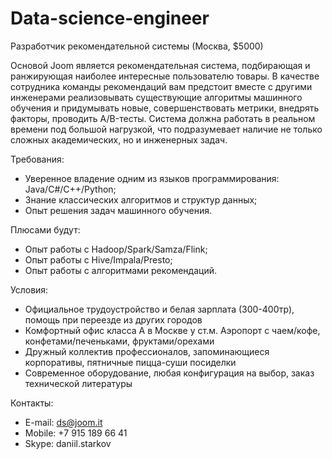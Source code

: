 # Data-science-engineer
Разработчик рекомендательной системы (Москва, $5000)

Основой Joom является рекомендательная система, подбирающая и ранжирующая наиболее интересные пользователю товары. В качестве сотрудника команды рекомендаций вам предстоит вместе с другими инженерами реализовывать существующие алгоритмы машинного обучения и придумывать новые, совершенствовать метрики, внедрять факторы, проводить A/B-тесты. Система должна работать в реальном времени под большой нагрузкой, что подразумевает наличие не только сложных академических, но и инженерных задач.

Требования:
* Уверенное владение одним из языков программирования: Java/C#/C++/Python;
* Знание классических алгоритмов и структур данных;
* Опыт решения задач машинного обучения.

Плюсами будут:
* Опыт работы с Hadoop/Spark/Samza/Flink;
* Опыт работы с Hive/Impala/Presto;
* Опыт работы с алгоритмами рекомендаций.

Условия:
* Официальное трудоустройство и белая зарплата (300-400тр), помощь при переезде из других городов
* Комфортный офис класса А в Москве у ст.м. Аэропорт с чаем/кофе, конфетами/печеньками, фруктами/орехами
* Дружный коллектив профессионалов, запоминающиеся корпоративы, пятничные пицца-суши посиделки
* Современное оборудование, любая конфигурация на выбор, заказ технической литературы

Контакты:
* E-mail: ds@joom.it
* Mobile: +7 915 189 66 41
* Skype: daniil.starkov
